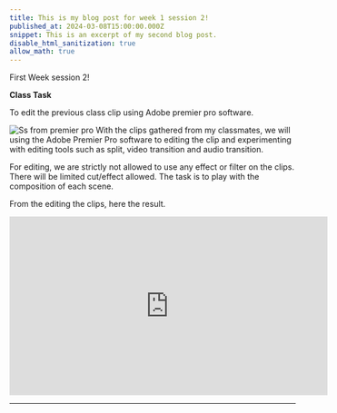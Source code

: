 ```yaml
---
title: This is my blog post for week 1 session 2!
published_at: 2024-03-08T15:00:00.000Z
snippet: This is an excerpt of my second blog post.
disable_html_sanitization: true
allow_math: true
---
```


First Week session 2!

**Class Task**

To edit the previous class clip using Adobe premier pro software.

![Ss from premier pro](/images/week1s2/Week1s2_task.jpg)
With the clips gathered from my classmates, we will using the Adobe Premier Pro software to editing the clip and experimenting with editing tools such as split, video transition and audio transition.

For editing, we are strictly not allowed to use any effect or filter on the clips. There will be limited cut/effect allowed. The task is to play with the composition of each scene.

From the editing the clips, here the result.

<iframe width="560" height="315" src="https://www.youtube.com/embed/UulhIdDWYRg?si=ocmSLWInSNYo5SFR" title="YouTube video player" frameborder="0" allow="accelerometer; autoplay; clipboard-write; encrypted-media; gyroscope; picture-in-picture; web-share" referrerpolicy="strict-origin-when-cross-origin" allowfullscreen></iframe>


---